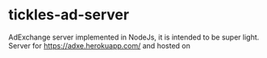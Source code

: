 # tickles-ad-server
AdExchange server implemented in NodeJs, it is intended to be super light. Server for https://adxe.herokuapp.com/ and hosted on 
